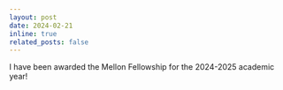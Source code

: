 ```yaml
---
layout: post
date: 2024-02-21
inline: true
related_posts: false
---
```

I have been awarded the Mellon Fellowship for the 2024-2025 academic year!
